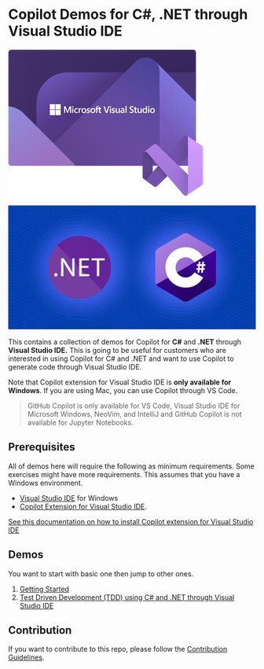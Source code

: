 # Copilot Demos for C#, .NET through Visual Studio IDE

![Microsoft Visual Studio ODE](./images/icon-vs.jpg)

![.NET and C#](./images/dotnet.jpg)

This contains a collection of demos for Copilot for **C#** and **.NET** through **Visual Studio IDE.** This is going to be useful for customers who are interested in using Copilot for C# and .NET and want to use Copilot to generate code through Visual Studio IDE.

Note that Copilot extension for Visual Studio IDE is **only available for Windows**. If you are using Mac, you can use Copilot through VS Code.

> GitHub Copilot is only available for VS Code, Visual Studio IDE for Microsoft Windows, NeoVim, and IntelliJ and GitHub Copilot is not available for Jupyter Notebooks.

## Prerequisites

All of demos here will require the following as minimum requirements. Some exercises might have more requirements. This assumes that you have a Windows environment.

- [Visual Studio IDE](https://visualstudio.microsoft.com/downloads/) for Windows
- [Copilot Extension for Visual Studio IDE](https://marketplace.visualstudio.com/items?itemName=GitHub.copilot). 

[See this documentation on how to install Copilot extension for Visual Studio IDE](./CopilotExtensionVS)

## Demos

You want to start with basic one then jump to other ones.

1. [Getting Started](Demos/GettingStarted/README.md)
2. [Test Driven Development (TDD) using C# and .NET through Visual Studio IDE](Demos/TDD-DotNet/README.md)


## Contribution

If you want to contribute to this repo, please follow the [Contribution Guidelines](CONTRIBUTING.md).



